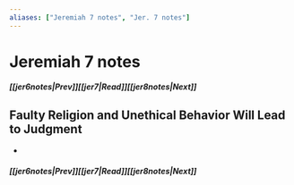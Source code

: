 ```yaml
---
aliases: ["Jeremiah 7 notes", "Jer. 7 notes"]
---
```

# Jeremiah 7 notes
##### <span class=arrow-left></span>[[jer6notes|Prev]]<span class=navigation-separator></span>[[jer7|Read]]<span class=navigation-separator></span>[[jer8notes|Next]]<span class=arrow-right></span>
## Faulty Religion and Unethical Behavior Will Lead to Judgment
- 
##### <span class=arrow-left></span>[[jer6notes|Prev]]<span class=navigation-separator></span>[[jer7|Read]]<span class=navigation-separator></span>[[jer8notes|Next]]<span class=arrow-right></span>